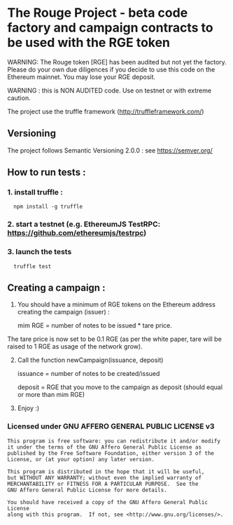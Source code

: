 # The Rouge Project - beta code factory and campaign contracts to be used with the RGE token

WARNING: The Rouge token [RGE] has been audited but not yet the factory. Please do your own due diligences if you
decide to use this code on the Ethereum mainnet. You may lose your RGE deposit.

WARNING : this is NON AUDITED code. Use on testnet or with extreme caution.

The project use the truffle framework (http://truffleframework.com/)

## Versioning

The project follows Semantic Versioning 2.0.0 : see https://semver.org/

## How to run tests :

### 1. install truffle :

```
  npm install -g truffle
```
### 2. start a testnet (e.g. EthereumJS TestRPC: https://github.com/ethereumjs/testrpc)

### 3. launch the tests

```
  truffle test
```

## Creating a campaign :

1. You should have a minimum of RGE tokens on the Ethereum address creating the campaign (issuer) :

   mim RGE = number of notes to be issued * tare price.

The tare price is now set to be 0.1 RGE (as per the white paper, tare will be raised to 1 RGE as usage of
the network grow).

2. Call the function newCampaign(issuance, deposit)

   issuance = number of notes to be created/issued

   deposit = RGE that you move to the campaign as deposit (should equal or more than mim RGE)

3. Enjoy :)


### Licensed under GNU AFFERO GENERAL PUBLIC LICENSE v3

    This program is free software: you can redistribute it and/or modify
    it under the terms of the GNU Affero General Public License as
    published by the Free Software Foundation, either version 3 of the
    License, or (at your option) any later version.

    This program is distributed in the hope that it will be useful,
    but WITHOUT ANY WARRANTY; without even the implied warranty of
    MERCHANTABILITY or FITNESS FOR A PARTICULAR PURPOSE.  See the
    GNU Affero General Public License for more details.

    You should have received a copy of the GNU Affero General Public License
    along with this program.  If not, see <http://www.gnu.org/licenses/>.
